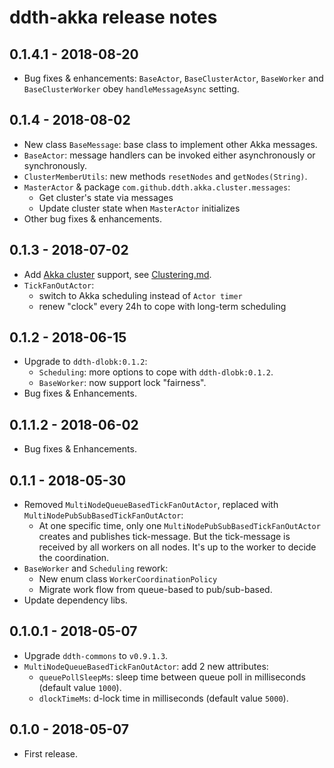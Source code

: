 # ddth-akka release notes

## 0.1.4.1 - 2018-08-20

- Bug fixes & enhancements: `BaseActor`, `BaseClusterActor`, `BaseWorker` and `BaseClusterWorker` obey `handleMessageAsync` setting.


## 0.1.4 - 2018-08-02

- New class `BaseMessage`: base class to implement other Akka messages.
- `BaseActor`: message handlers can be invoked either asynchronously or synchronously.
- `ClusterMemberUtils`: new methods `resetNodes` and `getNodes(String)`.
- `MasterActor` & package `com.github.ddth.akka.cluster.messages`:
  - Get cluster's state via messages
  - Update cluster state when `MasterActor` initializes
- Other bug fixes & enhancements.


## 0.1.3 - 2018-07-02

- Add [Akka cluster](https://doc.akka.io/docs/akka/2.5/index-cluster.html) support, see [Clustering.md](Clustering.md).
- `TickFanOutActor`:
  - switch to Akka scheduling instead of `Actor timer`
  - renew "clock" every 24h to cope with long-term scheduling


## 0.1.2 - 2018-06-15

- Upgrade to `ddth-dlobk:0.1.2`:
  - `Scheduling`: more options to cope with `ddth-dlobk:0.1.2`.
  - `BaseWorker`: now support lock "fairness".
- Bug fixes & Enhancements.


## 0.1.1.2 - 2018-06-02

- Bug fixes & Enhancements.


## 0.1.1 - 2018-05-30

- Removed `MultiNodeQueueBasedTickFanOutActor`, replaced with `MultiNodePubSubBasedTickFanOutActor`:
  - At one specific time, only one `MultiNodePubSubBasedTickFanOutActor` creates and publishes tick-message.
    But the tick-message is received by all workers on all nodes. It's up to the worker to decide the coordination.
- `BaseWorker` and `Scheduling` rework:
  - New enum class `WorkerCoordinationPolicy`
  - Migrate work flow from queue-based to pub/sub-based.
- Update dependency libs.


## 0.1.0.1 - 2018-05-07

- Upgrade `ddth-commons` to `v0.9.1.3`.
- `MultiNodeQueueBasedTickFanOutActor`: add 2 new attributes:
  - `queuePollSleepMs`: sleep time between queue poll in milliseconds (default value `1000`).
  - `dlockTimeMs`: d-lock time in milliseconds (default value `5000`).


## 0.1.0 - 2018-05-07

- First release.

